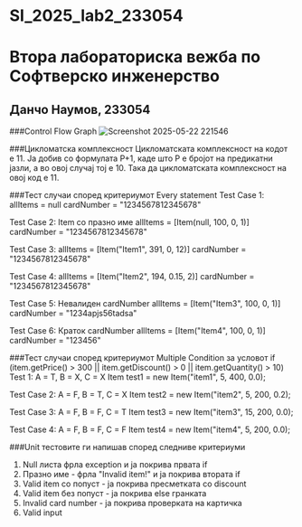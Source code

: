 # SI_2025_lab2_233054
# Втора лабораториска вежба по Софтверско инженерство
## Данчо Наумов, 233054

###Control Flow Graph
![Screenshot 2025-05-22 221546](https://github.com/user-attachments/assets/4887b659-746a-4ee8-b787-8e1abc339417)

###Цикломатска комплексност
Цикломатската комплексност на кодот е 11. Ја добив со формулата P+1, каде што P е бројот на предикатни јазли, а во овој случај тој е 10. Така да цикломатската комплексност на овој код е 11.

###Тест случаи според критериумот Every statement
Test Case 1:
allItems = null
cardNumber = "1234567812345678"

Test Case 2: Item со празно име
allItems = [Item(null, 100, 0, 1)]
cardNumber = "1234567812345678"

Test Case 3:
allItems = [Item("Item1", 391, 0, 12)]
cardNumber = "1234567812345678"

Test Case 4:
allItems = [Item("Item2", 194, 0.15, 2)]
cardNumber = "1234567812345678"

Test Case 5: Невалиден cardNumber
allItems = [Item("Item3", 100, 0, 1)]
cardNumber = "1234apjs56tadsa"

Test Case 6: Краток cardNumber
allItems = [Item("Item4", 100, 0, 1)]
cardNumber = "123456"

###Тест случаи според критериумот Multiple Condition за условот
if (item.getPrice() > 300 || item.getDiscount() > 0 || item.getQuantity() > 10)
Test 1: A = T, B = X, C = X
Item test1 = new Item("item1", 5, 400, 0.0); 

Test Case 2: A = F, B = T, C = X
Item test2 = new Item("item2", 5, 200, 0.2);

Test Case 3: A = F, B = F, C = T
Item test3 = new Item("item3", 15, 200, 0.0);

Test Case 4: A = F, B = F, C = F
Item test4 = new Item("item4", 5, 200, 0.0);

###Unit тестовите ги напишав според следниве критериуми
1. Null листа фрла exception и ја покрива првата if
2. Празно име - фрла "Invalid item!" и ја покрива втората if
3. Valid item со попуст - ја покрива пресметката со discount
4. Valid item без попуст - ја покрива else гранката
5. Invalid card number - ја покрива проверката на картичка
6. Valid input
